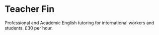 # Teacher Fin

Professional and Academic English tutoring for international workers and students. £30 per hour. 
